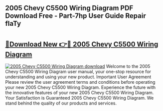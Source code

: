 ## 2005 Chevy C5500 Wiring Diagram PDF Download Free - Part-7hp User Guide Repair fIaTy

# <h2><a href="http://dfsv4h.blite.top/?on=2005+Chevy+C5500+Wiring+Diagram">🔗Download New 👉🔴 2005 Chevy C5500 Wiring Diagram</a></h2>

[![2005 Chevy C5500 Wiring Diagram download](https://i.imgur.com/lujVjoI.png)](http://dfsv4h.blite.top/?on=2005+Chevy+C5500+Wiring+Diagram)
Welcome to the 2005 Chevy C5500 Wiring Diagram user manual, your one-stop resource for understanding and using your new product. Important User Agreement Please review the user agreement terms and conditions before operating your new 2005 Chevy C5500 Wiring Diagram. Experience the future with the innovative features of your new 2005 Chevy C5500 Wiring Diagram. Your Satisfaction is Guaranteed 2005 Chevy C5500 Wiring Diagram. We stand behind the quality of our products and services.
